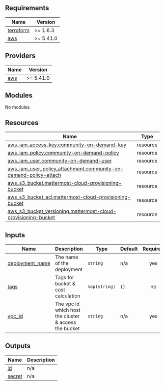 ## Requirements

| Name | Version |
|------|---------|
| <a name="requirement_terraform"></a> [terraform](#requirement\_terraform) | >= 1.6.3 |
| <a name="requirement_aws"></a> [aws](#requirement\_aws) | >= 5.41.0 |

## Providers

| Name | Version |
|------|---------|
| <a name="provider_aws"></a> [aws](#provider\_aws) | >= 5.41.0 |

## Modules

No modules.

## Resources

| Name | Type |
|------|------|
| [aws_iam_access_key.community-on-demand-key](https://registry.terraform.io/providers/hashicorp/aws/latest/docs/resources/iam_access_key) | resource |
| [aws_iam_policy.community-on-demand-policy](https://registry.terraform.io/providers/hashicorp/aws/latest/docs/resources/iam_policy) | resource |
| [aws_iam_user.community-on-demand-user](https://registry.terraform.io/providers/hashicorp/aws/latest/docs/resources/iam_user) | resource |
| [aws_iam_user_policy_attachment.community-on-demand-policy-attach](https://registry.terraform.io/providers/hashicorp/aws/latest/docs/resources/iam_user_policy_attachment) | resource |
| [aws_s3_bucket.mattermost-cloud-provisioning-bucket](https://registry.terraform.io/providers/hashicorp/aws/latest/docs/resources/s3_bucket) | resource |
| [aws_s3_bucket_acl.mattermost-cloud-provisioning-bucket](https://registry.terraform.io/providers/hashicorp/aws/latest/docs/resources/s3_bucket_acl) | resource |
| [aws_s3_bucket_versioning.mattermost-cloud-provisioning-bucket](https://registry.terraform.io/providers/hashicorp/aws/latest/docs/resources/s3_bucket_versioning) | resource |

## Inputs

| Name | Description | Type | Default | Required |
|------|-------------|------|---------|:--------:|
| <a name="input_deployment_name"></a> [deployment\_name](#input\_deployment\_name) | The name of the deployment | `string` | n/a | yes |
| <a name="input_tags"></a> [tags](#input\_tags) | Tags for bucket & cost calculation | `map(string)` | `{}` | no |
| <a name="input_vpc_id"></a> [vpc\_id](#input\_vpc\_id) | The vpc id which host the cluster & access the bucket | `string` | n/a | yes |

## Outputs

| Name | Description |
|------|-------------|
| <a name="output_id"></a> [id](#output\_id) | n/a |
| <a name="output_secret"></a> [secret](#output\_secret) | n/a |
